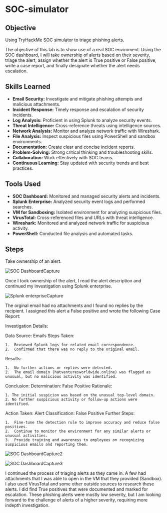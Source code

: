 # SOC-simulator

## Objective
Using TryHackMe SOC simulator to triage phishing alerts.

The objective of this lab is to show use of a real SOC enviroment.
Using the SOC dashboard, I will take ownership of alerts based on their severity, triage the alert, assign whether the alert is True positive or False positive, write a case report, and finally designate whether the alert needs escalation.

## Skills Learned

- **Email Security:** Investigate and mitigate phishing attempts and malicious attachments.
- **Incident Response:** Timely response and escalation of security incidents.
- **Log Analysis:** Proficient in using Splunk to analyze security events.
- **Threat Intelligence:** Cross-reference threats using intelligence sources.
- **Network Analysis:** Monitor and analyze network traffic with Wireshark.
- **File Analysis:** Inspect suspicious files using PowerShell and sandbox environments.
- **Documentation:** Create clear and concise incident reports.
- **Problem-Solving:** Strong critical thinking and troubleshooting skills.
- **Collaboration:** Work effectively with SOC teams.
- **Continuous Learning:** Stay updated with security trends and best practices.


## Tools Used

- **SOC Dashboard:** Monitored and managed security alerts and incidents.
- **Splunk Enterprise:** Analyzed security event logs and performed searches.
- **VM for Sandboxing:** Isolated environment for analyzing suspicious files.
- **VirusTotal:** Cross-referenced files and URLs with threat intelligence.
- **Wireshark:** Monitored and analyzed network traffic for suspicious activity.
- **PowerShell:** Conducted file analysis and automated tasks.

## Steps

Take ownership of an alert.

![SOC DashboardCapture](https://github.com/user-attachments/assets/bd557834-3f04-48a6-a00f-1e9cc9ddb497)

Once I took ownership of the alert, I read the alert description and continued my investigation using Splunk enterprise.

![Splunk enterpriseCapture](https://github.com/user-attachments/assets/0c271c6f-5790-4fa4-8dee-b7c302ab0f16)

The orginal email had no attachments and I found no replies by the recipient.
I assigned this alert a False positive and wrote the following Case Report:

Investigation Details:

Data Source: Emails
Steps Taken:

    1.  Reviewed Splunk logs for related email correspondence.
    2.  Confirmed that there was no reply to the original email.

Results:

    1.  No further actions or replies were detected.
    2.  The email domain (hatventuresworldwide.online) was flagged as unusual, but no malicious activity was identified.

Conclusion:
Determination: False Positive
Rationale:

    1. The initial suspicion was based on the unusual top-level domain.
    2. No further suspicious activity or follow-up actions were identified.

Action Taken:
Alert Classification: False Positive
Further Steps:

    1.  Fine-tune the detection rule to improve accuracy and reduce false positives.
    2.  Continue to monitor the environment for any similar alerts or unusual activities.
    3.  Provide training and awareness to employees on recognizing suspicious emails and reporting them.

![SOC DashboardCapture2](https://github.com/user-attachments/assets/b61d5aac-56e2-4f89-a483-87b55a868ec5)

![SOC DashboardCapture3](https://github.com/user-attachments/assets/f2c04130-145a-4716-8342-ade622616c3b)

I continued the process of triaging alerts as they came in.  A few had attachments that I was able to open in the VM that they provided (Sandbox).  
I also used VirusTotal and some other outside sources to research these alerts.  I did find True positives that were documented and marked for escalation.
These phishing alerts were mostly low severity, but I am looking forward to the challenge of alerts of a higher severity, requiring more indepth investigation.



